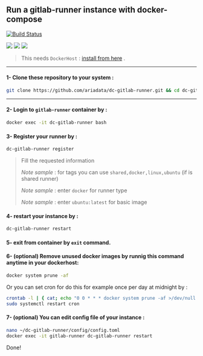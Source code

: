 ## Run a gitlab-runner instance with docker-compose
[![Build Status](https://files.ariadata.co/file/ariadata_logo.png)](https://ariadata.co)

![](https://img.shields.io/github/stars/ariadata/dc-gitlab-runner.svg)
![](https://img.shields.io/github/watchers/ariadata/dc-gitlab-runner.svg)
![](https://img.shields.io/github/forks/ariadata/dc-gitlab-runner.svg)

> This needs `DockerHost` : [install from here](https://github.com/ariadata/ubuntu-sh) .

---
#### 1- Clone these repository to your system :
```sh
git clone https://github.com/ariadata/dc-gitlab-runner.git && cd dc-gitlab-runner && rm -rf .git
```
---
#### 2- Login to `gitlab-runner` container by :
```sh
docker exec -it dc-gitlab-runner bash
```
#### 3- Register your runner by :
```sh
dc-gitlab-runner register
```
> Fill the requested information
> 
> *Note sample* : for tags you can use `shared,docker,linux,ubuntu` (if is shared runner)
> 
> *Note sample* : enter `docker` for runner type
> 
> *Note sample* : enter `ubuntu:latest` for basic image

#### 4- restart your instance by :
```sh
dc-gitlab-runner restart
```
#### 5- exit from container by `exit` command.
#### 6- (optional) Remove unused docker images by runnig this command anytime in your dockerhost:
```sh
docker system prune -af
```
Or you can set cron for do this for example once per day at midnight by :
```sh
crontab -l | { cat; echo "0 0 * * * docker system prune -af >/dev/null 2>&1"; } | crontab -
sudo systemctl restart cron
```
#### 7- (optional) You can edit config file of your instance :
```sh
nano ~/dc-gitlab-runner/config/config.toml
docker exec -it gitlab-runner dc-gitlab-runner restart
```

Done!
